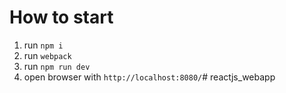 # How to start 

1. run `npm i`
2. run `webpack`
3. run `npm run dev`
4. open browser with `http://localhost:8080/`# reactjs_webapp
